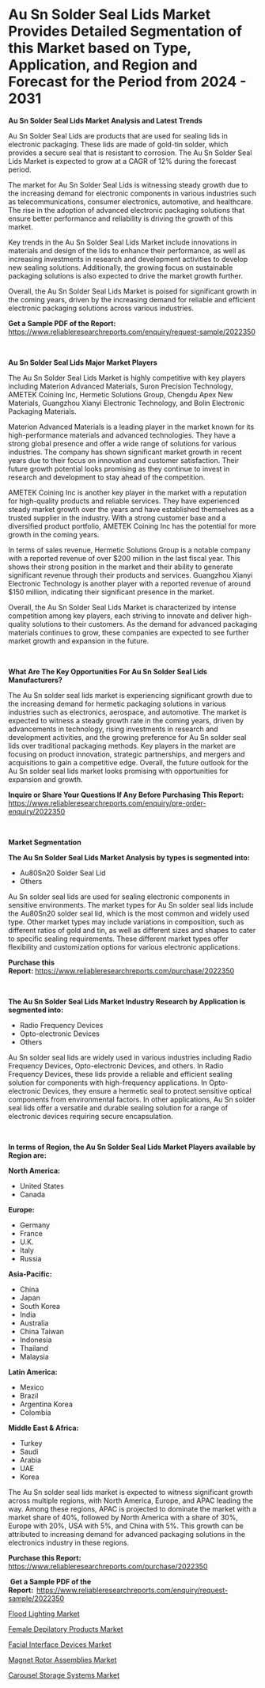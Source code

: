 <p><h1>Au Sn Solder Seal Lids Market Provides Detailed Segmentation of this Market based on Type, Application, and Region and Forecast for the Period from 2024 - 2031</h1></p><p><strong>Au Sn Solder Seal Lids Market Analysis and Latest Trends</strong></p>
<p><p>Au Sn Solder Seal Lids are products that are used for sealing lids in electronic packaging. These lids are made of gold-tin solder, which provides a secure seal that is resistant to corrosion. The Au Sn Solder Seal Lids Market is expected to grow at a CAGR of 12% during the forecast period.</p><p>The market for Au Sn Solder Seal Lids is witnessing steady growth due to the increasing demand for electronic components in various industries such as telecommunications, consumer electronics, automotive, and healthcare. The rise in the adoption of advanced electronic packaging solutions that ensure better performance and reliability is driving the growth of this market.</p><p>Key trends in the Au Sn Solder Seal Lids Market include innovations in materials and design of the lids to enhance their performance, as well as increasing investments in research and development activities to develop new sealing solutions. Additionally, the growing focus on sustainable packaging solutions is also expected to drive the market growth further.</p><p>Overall, the Au Sn Solder Seal Lids Market is poised for significant growth in the coming years, driven by the increasing demand for reliable and efficient electronic packaging solutions across various industries.</p></p>
<p><strong>Get a Sample PDF of the Report:&nbsp;</strong> <a href="https://www.reliableresearchreports.com/enquiry/request-sample/2022350">https://www.reliableresearchreports.com/enquiry/request-sample/2022350</a></p>
<p>&nbsp;</p>
<p><strong>Au Sn Solder Seal Lids Major Market Players</strong></p>
<p><p>The Au Sn Solder Seal Lids Market is highly competitive with key players including Materion Advanced Materials, Suron Precision Technology, AMETEK Coining Inc, Hermetic Solutions Group, Chengdu Apex New Materials, Guangzhou Xianyi Electronic Technology, and Bolin Electronic Packaging Materials.</p><p>Materion Advanced Materials is a leading player in the market known for its high-performance materials and advanced technologies. They have a strong global presence and offer a wide range of solutions for various industries. The company has shown significant market growth in recent years due to their focus on innovation and customer satisfaction. Their future growth potential looks promising as they continue to invest in research and development to stay ahead of the competition.</p><p>AMETEK Coining Inc is another key player in the market with a reputation for high-quality products and reliable services. They have experienced steady market growth over the years and have established themselves as a trusted supplier in the industry. With a strong customer base and a diversified product portfolio, AMETEK Coining Inc has the potential for more growth in the coming years.</p><p>In terms of sales revenue, Hermetic Solutions Group is a notable company with a reported revenue of over $200 million in the last fiscal year. This shows their strong position in the market and their ability to generate significant revenue through their products and services. Guangzhou Xianyi Electronic Technology is another player with a reported revenue of around $150 million, indicating their significant presence in the market.</p><p>Overall, the Au Sn Solder Seal Lids Market is characterized by intense competition among key players, each striving to innovate and deliver high-quality solutions to their customers. As the demand for advanced packaging materials continues to grow, these companies are expected to see further market growth and expansion in the future.</p></p>
<p>&nbsp;</p>
<p><strong>What Are The Key Opportunities For Au Sn Solder Seal Lids Manufacturers?</strong></p>
<p><p>The Au Sn solder seal lids market is experiencing significant growth due to the increasing demand for hermetic packaging solutions in various industries such as electronics, aerospace, and automotive. The market is expected to witness a steady growth rate in the coming years, driven by advancements in technology, rising investments in research and development activities, and the growing preference for Au Sn solder seal lids over traditional packaging methods. Key players in the market are focusing on product innovation, strategic partnerships, and mergers and acquisitions to gain a competitive edge. Overall, the future outlook for the Au Sn solder seal lids market looks promising with opportunities for expansion and growth.</p></p>
<p><strong>Inquire or Share Your Questions If Any Before Purchasing This Report:</strong> <a href="https://www.reliableresearchreports.com/enquiry/pre-order-enquiry/2022350">https://www.reliableresearchreports.com/enquiry/pre-order-enquiry/2022350</a></p>
<p>&nbsp;</p>
<p><strong>Market Segmentation</strong></p>
<p><strong>The Au Sn Solder Seal Lids Market Analysis by types is segmented into:</strong></p>
<p><ul><li>Au80Sn20 Solder Seal Lid</li><li>Others</li></ul></p>
<p><p>Au Sn solder seal lids are used for sealing electronic components in sensitive environments. The market types for Au Sn solder seal lids include the Au80Sn20 solder seal lid, which is the most common and widely used type. Other market types may include variations in composition, such as different ratios of gold and tin, as well as different sizes and shapes to cater to specific sealing requirements. These different market types offer flexibility and customization options for various electronic applications.</p></p>
<p><strong>Purchase this Report:&nbsp;</strong><a href="https://www.reliableresearchreports.com/purchase/2022350">https://www.reliableresearchreports.com/purchase/2022350</a></p>
<p>&nbsp;</p>
<p><strong>The Au Sn Solder Seal Lids Market Industry Research by Application is segmented into:</strong></p>
<p><ul><li>Radio Frequency Devices</li><li>Opto-electronic Devices</li><li>Others</li></ul></p>
<p><p>Au Sn solder seal lids are widely used in various industries including Radio Frequency Devices, Opto-electronic Devices, and others. In Radio Frequency Devices, these lids provide a reliable and efficient sealing solution for components with high-frequency applications. In Opto-electronic Devices, they ensure a hermetic seal to protect sensitive optical components from environmental factors. In other applications, Au Sn solder seal lids offer a versatile and durable sealing solution for a range of electronic devices requiring secure encapsulation.</p></p>
<p>&nbsp;</p>
<p><strong>In terms of Region, the Au Sn Solder Seal Lids Market Players available by Region are:</strong></p>
<p>
    <p> <strong> North America: </strong>
        <ul>
            <li>United States</li>
            <li>Canada</li>
        </ul>
        </p> 
    <p> <strong> Europe: </strong>
        <ul>
            <li>Germany</li>
            <li>France</li>
            <li>U.K.</li>
            <li>Italy</li>
            <li>Russia</li>
        </ul>
        </p> 
    <p> <strong> Asia-Pacific: </strong>
        <ul>
            <li>China</li>
            <li>Japan</li>
            <li>South Korea</li>
            <li>India</li>
            <li>Australia</li>
            <li>China Taiwan</li>
            <li>Indonesia</li>
            <li>Thailand</li>
            <li>Malaysia</li>
        </ul>
        </p> 
    <p> <strong> Latin America: </strong>
        <ul>
            <li>Mexico</li>
            <li>Brazil</li>
            <li>Argentina Korea</li>
            <li>Colombia</li>
        </ul>
        </p> 
    <p> <strong> Middle East & Africa: </strong>
        <ul>
            <li>Turkey</li>
            <li>Saudi</li>
            <li>Arabia</li>
            <li>UAE</li>
            <li>Korea</li>
        </ul>
    </p>
    </p>
<p><p>The Au Sn solder seal lids market is expected to witness significant growth across multiple regions, with North America, Europe, and APAC leading the way. Among these regions, APAC is projected to dominate the market with a market share of 40%, followed by North America with a share of 30%, Europe with 20%, USA with 5%, and China with 5%. This growth can be attributed to increasing demand for advanced packaging solutions in the electronics industry in these regions.</p></p>
<p><strong>Purchase this Report: </strong><a href="https://www.reliableresearchreports.com/purchase/2022350">https://www.reliableresearchreports.com/purchase/2022350</a></p>
<p>&nbsp;<strong>Get a Sample PDF of the Report:&nbsp;&nbsp;</strong><a href="https://www.reliableresearchreports.com/enquiry/request-sample/2022350">https://www.reliableresearchreports.com/enquiry/request-sample/2022350</a></p>
<p><strong></strong></p>
<p><p><a href="https://nifty-kite-d51.notion.site/Flood-Lighting-Market-Centers-on-Aspects-such-as-Market-Growth-Market-Share-Market-Opportunity-an-5f72f96bc0bc4afebdf0bce38c77b9ab">Flood Lighting Market</a></p><p><a href="https://view.publitas.com/reportprime-1/female-depilatory-products-market-research-report-reveals-the-latest-trends-and-opportunities-of-this-market-for-period-from-2024-2031/">Female Depilatory Products Market</a></p><p><a href="https://view.publitas.com/reportprime-1/facial-interface-devices-market-size-growth-outlook-from-2024-to-2031-projecting-at-markets-trends-analysis-by-application-regional-outlook-and-revenue/">Facial Interface Devices Market</a></p><p><a href="https://ivy-potential-64b.notion.site/Magnet-Rotor-Assemblies-Market-Research-Report-Provides-thorough-Industry-Overview-which-offers-an--19c5e42fbf0c4a4c8363cf993ee72c86">Magnet Rotor Assemblies Market</a></p><p><a href="https://five-trouble-98a.notion.site/Carousel-Storage-Systems-Market-Offers-Provide-Insightful-Data-for-the-Time-Period-from-2024-to-2031-5e2a16e2671248fa89a67aebefad823d">Carousel Storage Systems Market</a></p></p>